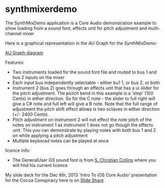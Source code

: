 synthmixerdemo
==============

The SynthMixDemo application is a Core Audio demonstration example to show loading from a sound font, effects unit for pitch adjustment and multi-channel mixer

Here is a graphical representation in the AU Graph for the SynthMixDemo:

[AU Graph diagram](AUGraph.png)

Features:

- Two instruments loaded for the sound font file and routed to bus 1 and bus 2 inputs on the mixer
- Each input bus independently selectable - either bu1 1, or bus 2, or both
- Instrument 2 (bus 2) goes through an effects unit that has a ui slider for the pitch adjustment.  The pictch bend in this example is a 'step' (100 Cents) in either direction. So for the C note - the slider to full right will give a C# note and full left will give a B note.  Note that the full range of adjustment the pitch shift effect allows is two octaves in either direction (+/- 2400 Cents).
- Pitch adjustment on instrument 2 will not effect the note pitch of the notes on instrument 1 as instrument 1 does not go though the effects unit.  This you can demonstrate by playing notes with both bus 1 and 2 on while applying a pitch adjustment 
- Multiple keyborad notes can be played at once

licence info:

- The GeneralUser GS sound font is from [S. Christian Collins](http://www.schristiancollins.com/generaluser.php) where you will find his current licence

My slide deck for the Dec 6th, 2013 'Intro To iOS Core Audio' presentation for the Cocoa Conspiracy here is on [Slide Share](http://www.slideshare.net/slideshow/embed_code/29184534)
